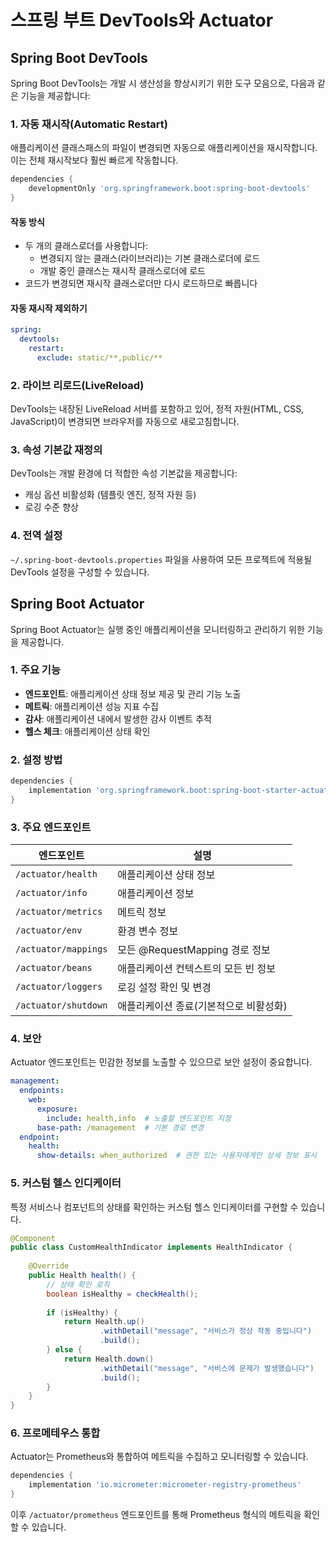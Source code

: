 # 스프링 부트 DevTools와 Actuator

## Spring Boot DevTools

Spring Boot DevTools는 개발 시 생산성을 향상시키기 위한 도구 모음으로, 다음과 같은 기능을 제공합니다:

### 1. 자동 재시작(Automatic Restart)

애플리케이션 클래스패스의 파일이 변경되면 자동으로 애플리케이션을 재시작합니다. 이는 전체 재시작보다 훨씬 빠르게 작동합니다.

```gradle
dependencies {
    developmentOnly 'org.springframework.boot:spring-boot-devtools'
}
```

#### 작동 방식
- 두 개의 클래스로더를 사용합니다:
  - 변경되지 않는 클래스(라이브러리)는 기본 클래스로더에 로드
  - 개발 중인 클래스는 재시작 클래스로더에 로드
- 코드가 변경되면 재시작 클래스로더만 다시 로드하므로 빠릅니다

#### 자동 재시작 제외하기

```yaml
spring:
  devtools:
    restart:
      exclude: static/**,public/**
```

### 2. 라이브 리로드(LiveReload)

DevTools는 내장된 LiveReload 서버를 포함하고 있어, 정적 자원(HTML, CSS, JavaScript)이 변경되면 브라우저를 자동으로 새로고침합니다.

### 3. 속성 기본값 재정의

DevTools는 개발 환경에 더 적합한 속성 기본값을 제공합니다:
- 캐싱 옵션 비활성화 (템플릿 엔진, 정적 자원 등)
- 로깅 수준 향상

### 4. 전역 설정

`~/.spring-boot-devtools.properties` 파일을 사용하여 모든 프로젝트에 적용될 DevTools 설정을 구성할 수 있습니다.

## Spring Boot Actuator

Spring Boot Actuator는 실행 중인 애플리케이션을 모니터링하고 관리하기 위한 기능을 제공합니다.

### 1. 주요 기능

- **엔드포인트**: 애플리케이션 상태 정보 제공 및 관리 기능 노출
- **메트릭**: 애플리케이션 성능 지표 수집
- **감사**: 애플리케이션 내에서 발생한 감사 이벤트 추적
- **헬스 체크**: 애플리케이션 상태 확인

### 2. 설정 방법

```gradle
dependencies {
    implementation 'org.springframework.boot:spring-boot-starter-actuator'
}
```

### 3. 주요 엔드포인트

| 엔드포인트 | 설명 |
|----------|------|
| `/actuator/health` | 애플리케이션 상태 정보 |
| `/actuator/info` | 애플리케이션 정보 |
| `/actuator/metrics` | 메트릭 정보 |
| `/actuator/env` | 환경 변수 정보 |
| `/actuator/mappings` | 모든 @RequestMapping 경로 정보 |
| `/actuator/beans` | 애플리케이션 컨텍스트의 모든 빈 정보 |
| `/actuator/loggers` | 로깅 설정 확인 및 변경 |
| `/actuator/shutdown` | 애플리케이션 종료(기본적으로 비활성화) |

### 4. 보안

Actuator 엔드포인트는 민감한 정보를 노출할 수 있으므로 보안 설정이 중요합니다. 
```yaml
management:
  endpoints:
    web:
      exposure:
        include: health,info  # 노출할 엔드포인트 지정
      base-path: /management  # 기본 경로 변경
  endpoint:
    health:
      show-details: when_authorized  # 권한 있는 사용자에게만 상세 정보 표시
```

### 5. 커스텀 헬스 인디케이터

특정 서비스나 컴포넌트의 상태를 확인하는 커스텀 헬스 인디케이터를 구현할 수 있습니다.

```java
@Component
public class CustomHealthIndicator implements HealthIndicator {
    
    @Override
    public Health health() {
        // 상태 확인 로직
        boolean isHealthy = checkHealth();
        
        if (isHealthy) {
            return Health.up()
                    .withDetail("message", "서비스가 정상 작동 중입니다")
                    .build();
        } else {
            return Health.down()
                    .withDetail("message", "서비스에 문제가 발생했습니다")
                    .build();
        }
    }
}
```

### 6. 프로메테우스 통합

Actuator는 Prometheus와 통합하여 메트릭을 수집하고 모니터링할 수 있습니다.

```gradle
dependencies {
    implementation 'io.micrometer:micrometer-registry-prometheus'
}
```

이후 `/actuator/prometheus` 엔드포인트를 통해 Prometheus 형식의 메트릭을 확인할 수 있습니다. 